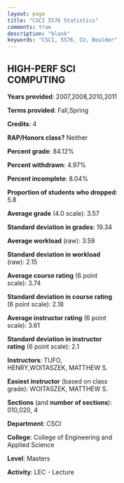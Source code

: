```yaml
---
layout: page
title: "CSCI 5576 Statistics"
comments: true
description: "blank"
keywords: "CSCI, 5576, CU, Boulder"
--- 
```

<head>
<script src="https://ajax.googleapis.com/ajax/libs/jquery/2.1.3/jquery.min.js"></script>
<script src="https://dl.dropboxusercontent.com/s/pc42nxpaw1ea4o9/highcharts.js?dl=0"></script>
<!-- <script src="../assets/js/highcharts.js"></script> -->
<style type="text/css">@font-face {
	font-family: "Bebas Neue";
	src: url(https://www.filehosting.org/file/details/544349/BebasNeue%20Regular.otf) format("opentype");
	}
	h1.Bebas { 
		font-family: "Bebas Neue", Verdana, Tahoma;
	}
</style>
</head>
<body>
	<div id="container" style="float: right; width: 45%; height: 88%; margin-left: 2.5%; margin-right: 2.5%;"></div>
	<script language="JavaScript">
		$(document).ready(function() {
		var chart = {type: 'column'};
		var title = {text: 'Grade Distribution'};
		var xAxis = {categories: ['A','B','C','D','F'],crosshair: true};
		var yAxis = {min: 0,title: {text: 'Percentage'}};
		var tooltip = {headerFormat: '<center><b><span style="font-size:20px">{point.key}</span></b></center>',
		               pointFormat: '<td style="padding:0"><b>{point.y:.1f}%</b></td>',
		               footerFormat: '</table>',shared: true,useHTML: true};
		var plotOptions = {column: {pointPadding: 0.0,borderWidth: 0}};  
		var credits = {enabled: false};var series= [{name: 'Percent',data: [67.27,25.45,5.45,0.0,1.82,]}];
		var json = {};
		json.chart = chart;
		json.title = title;
		json.tooltip = tooltip;
		json.xAxis = xAxis;
		json.yAxis = yAxis;  
		json.series = series;
		json.plotOptions = plotOptions;  
		json.credits = credits;
		$('#container').highcharts(json);
	});
	</script>
</body>
			   
## HIGH-PERF SCI COMPUTING

**Years provided**: 2007,2008,2010,2011

**Terms provided**: Fall,Spring

**Credits**: 4

**RAP/Honors class?** Neither

**Percent grade**: 84.12%

**Percent withdrawn**: 4.97%

**Percent incomplete**: 8.04%

**Proportion of students who dropped**: 5.8

**Average grade** (4.0 scale): 3.57

**Standard deviation in grades**: 19.34

**Average workload** (raw): 3.59

**Standard deviation in workload** (raw): 2.15

**Average course rating** (6 point scale): 3.74

**Standard deviation in course rating** (6 point scale): 2.18

**Average instructor rating** (6 point scale): 3.61

**Standard deviation in instructor rating** (6 point scale): 2.1

**Instructors**: TUFO, HENRY,WOITASZEK, MATTHEW S.

**Easiest instructor** (based on class grade): WOITASZEK, MATTHEW S.

**Sections** (and **number of sections**): 010,020, 4

**Department**: CSCI

**College**: College of Engineering and Applied Science

**Level**: Masters

**Activity**: LEC - Lecture